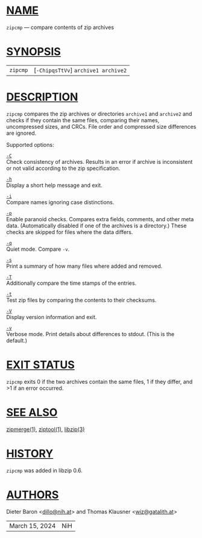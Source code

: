 # [NAME](#NAME)

`zipcmp` — compare contents of zip archives

# [SYNOPSIS](#SYNOPSIS)

|          |                                       |
|----------|---------------------------------------|
| `zipcmp` | \[`-ChipqsTtVv`\] `archive1 archive2` |

# [DESCRIPTION](#DESCRIPTION)

`zipcmp` compares the zip archives or directories `archive1` and
`archive2` and checks if they contain the same files, comparing their
names, uncompressed sizes, and CRCs. File order and compressed size
differences are ignored.

Supported options:

[`-C`](#C)  
Check consistency of archives. Results in an error if archive is
inconsistent or not valid according to the zip specification.

[`-h`](#h)  
Display a short help message and exit.

[`-i`](#i)  
Compare names ignoring case distinctions.

[`-p`](#p)  
Enable paranoid checks. Compares extra fields, comments, and other meta
data. (Automatically disabled if one of the archives is a directory.)
These checks are skipped for files where the data differs.

[`-q`](#q)  
Quiet mode. Compare `-v`.

[`-s`](#s)  
Print a summary of how many files where added and removed.

[`-T`](#T)  
Additionally compare the time stamps of the entries.

[`-t`](#t)  
Test zip files by comparing the contents to their checksums.

[`-V`](#V)  
Display version information and exit.

[`-v`](#v)  
Verbose mode. Print details about differences to stdout. (This is the
default.)

# [EXIT STATUS](#EXIT_STATUS)

`zipcmp` exits 0 if the two archives contain the same files, 1 if they
differ, and \>1 if an error occurred.

# [SEE ALSO](#SEE_ALSO)

[zipmerge(1)](zipmerge.md), [ziptool(1)](ziptool.md),
[libzip(3)](libzip.md)

# [HISTORY](#HISTORY)

`zipcmp` was added in libzip 0.6.

# [AUTHORS](#AUTHORS)

Dieter Baron \<[dillo@nih.at](mailto:dillo@nih.at)\> and Thomas Klausner
\<[wiz@gatalith.at](mailto:wiz@gatalith.at)\>

|                |     |
|----------------|-----|
| March 15, 2024 | NiH |
